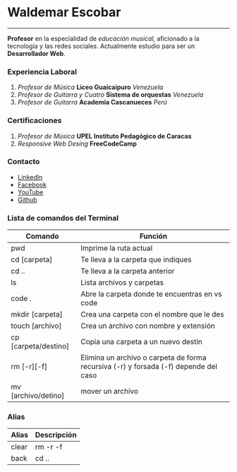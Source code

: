 
# Waldemar Escobar
---

 **Profesor** en la especialidad de _educación musical_, aficionado a la tecnología y las redes sociales. Actualmente estudio para ser un **Desarrollador Web**.

### Experiencia Laboral
1. _Profesor de Música_ **Liceo Guaicaipuro** _Venezuela_
2. _Profesor de Guitarra y Cuatro_ **Sistema de orquestas** _Venezuela_
3. _Profesor de Guitarra_ **Academia Cascanueces** _Perú_

### Certificaciones
1. _Profesor de Música_ **UPEL Instituto Pedagógico de Caracas**
2. _Responsive Web Desing_ **FreeCodeCamp**

### Contacto
* [LinkedIn](https://www.linkedin.com/in/waldemar-escobar-50a494a5/)
* [Facebook](https://www.facebook.com/tockarte)
* [YouTube](https://www.youtube.com/channel/UClp1iYec1eelaYq6u3sxx6A)
* [Github](https://github.com/WaldemarEs)

### Lista de comandos del Terminal
|Comando| Función   |
|-------|-------------------------------|
|pwd     | Imprime la ruta actual|
|cd [carpeta] | Te lleva a la carpeta que indiques|
|cd .. | Te lleva a la carpeta anterior|
|ls | Lista archivos y carpetas|
| code .| Abre la carpeta donde te encuentras en vs code|
|mkdir [carpeta]|Crea una carpeta con el nombre que le des|
|touch [archivo]| Crea un archivo con nombre y extensión|
|cp [carpeta/destino] | Copia una carpeta a un nuevo destin|
|rm [-r][-f]| Elimina un archivo o carpeta de forma recursiva (-r) y forsada (-f) depende del caso|
|mv [archivo/detino] | mover un archivo|


### Alias
|Alias| Descripción |
|-----|---------|
| clear |rm -r -f|
|back | cd ..|
